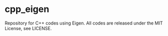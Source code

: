 # cpp_eigen

Repository for C++ codes using Eigen.
All codes are released under the MIT License, see LICENSE.
